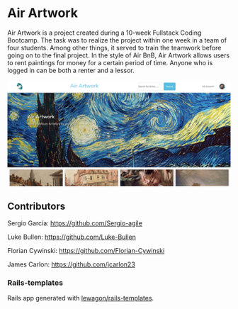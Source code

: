# Air Artwork

Air Artwork is a project created during a 10-week Fullstack Coding Bootcamp. The task was to realize the project within one week in a team of four students. Among other things, it served to train the teamwork before going on to the final project. In the style of Air BnB, Air Artwork allows users to rent paintings for money for a certain period of time. Anyone who is logged in can be both a renter and a lessor.

![Alt text](air-artwork.png)

## Contributors

Sergio García:      https://github.com/Sergio-agile

Luke Bullen:        https://github.com/Luke-Bullen

Florian Cywinski:   https://github.com/Florian-Cywinski

James Carlon:       https://github.com/jcarlon23

### Rails-templates

Rails app generated with [lewagon/rails-templates](https://github.com/lewagon/rails-templates).
